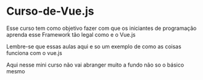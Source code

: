 # Curso-de-Vue.js
Esse curso tem como objetivo fazer com que os iniciantes de programação aprenda esse Framework tão legal como e o Vue.js
<p>Lembre-se que essas aulas aqui e so um exemplo de como as coisas funciona com o vue.js </p>
<p>Aqui nesse mini curso não vai abranger muito a fundo não so o básico mesmo </p>
